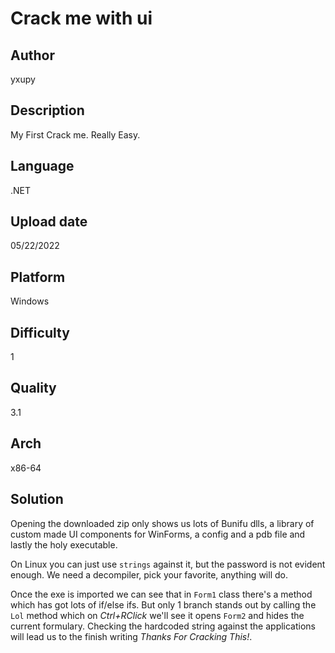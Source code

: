 # Crack me with ui

## Author
yxupy

## Description
My First Crack me. Really Easy.

## Language
.NET

## Upload date
05/22/2022

## Platform
Windows

## Difficulty
1

## Quality
3.1

## Arch
x86-64

## Solution
Opening the downloaded zip only shows us lots of Bunifu dlls, a library of custom made UI components for WinForms, a config and a pdb file and lastly the holy executable.

On Linux you can just use `strings` against it, but the password is not evident enough. We need a decompiler, pick your favorite, anything will do.

Once the exe is imported we can see that in `Form1` class there's a method which has got lots of if/else ifs. But only 1 branch stands out by calling the `Lol` method which on *Ctrl+RClick* we'll see it opens `Form2` and hides the current formulary. Checking the hardcoded string against the applications will lead us to the finish writing *Thanks For Cracking This!*.
